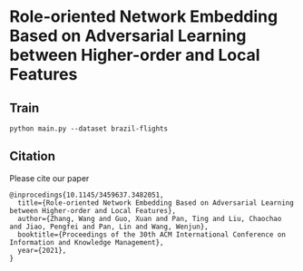 # Role-oriented Network Embedding Based on Adversarial Learning between Higher-order and Local Features

## Train
```
python main.py --dataset brazil-flights
```

## Citation
Please cite our paper
```
@inprocedings{10.1145/3459637.3482051,
  title={Role-oriented Network Embedding Based on Adversarial Learning between Higher-order and Local Features},
  author={Zhang, Wang and Guo, Xuan and Pan, Ting and Liu, Chaochao and Jiao, Pengfei and Pan, Lin and Wang, Wenjun},
  booktitle={Proceedings of the 30th ACM International Conference on Information and Knowledge Management},
  year={2021},
}
```